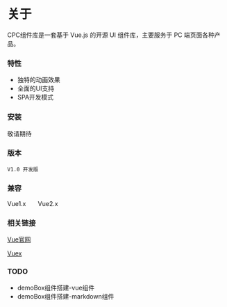 # 关于
CPC组件库是一套基于 Vue.js 的开源 UI 组件库，主要服务于 PC 端页面各种产品。


### 特性
* 独特的动画效果
* 全面的UI支持
* SPA开发模式


### 安装
敬请期待


### 版本
`V1.0 开发版`


### 兼容
Vue1.x
&nbsp;&nbsp;&nbsp;&nbsp;&nbsp;
Vue2.x  


### 相关链接
[Vue官网](https://cn.vuejs.org/)

[Vuex](https://vuex.vuejs.org/zh/)


### TODO
* demoBox组件搭建-vue组件
* demoBox组件搭建-markdown组件